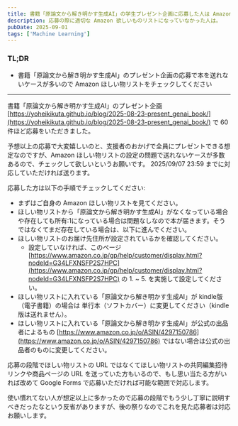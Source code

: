 ```yaml
---
title: 書籍「原論文から解き明かす生成AI」の学生プレゼント企画に応募した人は Amazon ほしい物リストをチェックしてください
description: 応募の際に適切な Amazon 欲しいものリストになっていなかった人は。
pubDate: 2025-09-01
tags: ['Machine Learning']
---
```



### TL;DR
- 書籍「原論文から解き明かす生成AI」のプレゼント企画の応募で本を送れないケースが多いので Amazon ほしい物リストをチェックしてください
---

書籍「原論文から解き明かす生成AI」のプレゼント企画 [https://yoheikikuta.github.io/blog/2025-08-23-present_genai_book/](https://yoheikikuta.github.io/blog/2025-08-23-present_genai_book/) で 60 件ほど応募をいただきました。

予想以上の応募で大変嬉しいのと、支援者のおかげで全員にプレゼントできる想定なのですが、Amazon ほしい物リストの設定の問題で送れないケースが多数あるので、チェックして欲しいというお願いです。
2025/09/07 23:59 までに対応していただければ送ります。

応募した方は以下の手順でチェックしてください:

- まずはご自身の Amazon ほしい物リストを見てください。
- ほしい物リストから「原論文から解き明かす生成AI」がなくなっている場合や存在しても所有:1になっている場合は問題なしなので本が届きます。そうではなくてまだ存在している場合は、以下に進んでください。
- ほしい物リストのお届け先住所が設定されているかを確認してください。
  - 設定していなければ、このページ [https://www.amazon.co.jp/gp/help/customer/display.html?nodeId=G34LFXNSFP2S7HPC](https://www.amazon.co.jp/gp/help/customer/display.html?nodeId=G34LFXNSFP2S7HPC) の 1. ~ 5. を実施して設定してください。
- ほしい物リストに入れている「原論文から解き明かす生成AI」が kindle版（電子書籍）の場合は 単行本（ソフトカバー）に変更してください（kindle版は送れません）。
- ほしい物リストに入れている「原論文から解き明かす生成AI」が公式の出品者によるもの [https://www.amazon.co.jp/o/ASIN/4297150786](https://www.amazon.co.jp/o/ASIN/4297150786) ではない場合は公式の出品者のものに変更してください。

応募の段階でほしい物リストの URL ではなくてほしい物リストの共同編集招待リンクや商品ページの URL を送っていた方もいるので、もし思い当たる方がいれば改めて Google Forms で応募いただければ可能な範囲で対応します。

使い慣れてない人が想定以上に多かったので応募の段階でもう少し丁寧に説明すべきだったなという反省がありますが、後の祭りなのでこれを見た応募者は対応お願いします。
